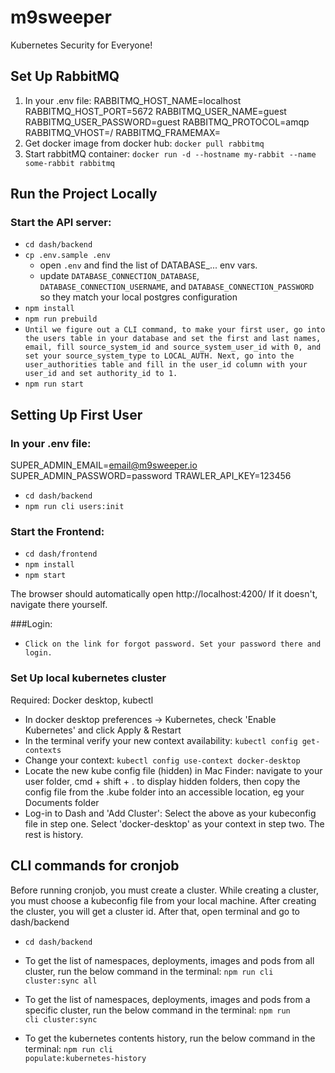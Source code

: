 # m9sweeper

Kubernetes Security for Everyone!

## Set Up RabbitMQ
1. In your .env file:
    RABBITMQ_HOST_NAME=localhost
    RABBITMQ_HOST_PORT=5672
    RABBITMQ_USER_NAME=guest
    RABBITMQ_USER_PASSWORD=guest
    RABBITMQ_PROTOCOL=amqp
    RABBITMQ_VHOST=/
    RABBITMQ_FRAMEMAX=
2. Get docker image from docker hub:
    `docker pull rabbitmq`
3. Start rabbitMQ container:
    `docker run -d --hostname my-rabbit --name some-rabbit rabbitmq`

## Run the Project Locally

### Start the API server:
* `cd dash/backend`
* `cp .env.sample .env`
  - open `.env` and find the list of DATABASE_... env vars.
  - update `DATABASE_CONNECTION_DATABASE`, `DATABASE_CONNECTION_USERNAME`, and
    `DATABASE_CONNECTION_PASSWORD` so they match your local postgres configuration
* `npm install`
* `npm run prebuild`
* `Until we figure out a CLI command, to make your first user, go into the users table in your
  database and set the first and last names, email, fill source_system_id and source_system_user_id with 0,
  and set your source_system_type to LOCAL_AUTH. Next, go into the user_authorities table and fill in the user_id
  column with your user_id and set authority_id to 1.`
* `npm run start`

## Setting Up First User
### In your .env file:
   SUPER_ADMIN_EMAIL=email@m9sweeper.io
   SUPER_ADMIN_PASSWORD=password
   TRAWLER_API_KEY=123456
* `cd dash/backend`
* `npm run cli users:init`

### Start the Frontend:
* `cd dash/frontend`
* `npm install`
* `npm start`

The browser should automatically open http://localhost:4200/
If it doesn't, navigate there yourself.

###Login:
* `Click on the link for forgot password. Set your password there and login.`


### Set Up local kubernetes cluster
Required: Docker desktop, kubectl
* In docker desktop preferences -> Kubernetes, check 'Enable Kubernetes' and click Apply & Restart
* In the terminal verify your new context availability: `kubectl config get-contexts`
* Change your context: `kubectl config use-context docker-desktop`
* Locate the new kube config file (hidden) in Mac Finder: navigate to your user folder, cmd + shift + . to display hidden folders, then copy the config file from the .kube folder into an accessible location, eg your Documents folder
* Log-in to Dash and 'Add Cluster': Select the above as your kubeconfig file in step one. Select 'docker-desktop' as your context in step two. The rest is history.

## CLI commands for cronjob
Before running cronjob, you must create a cluster. While creating a cluster, you must choose a kubeconfig file from your local machine. After creating the cluster, you will get a cluster id. After that, open terminal and go to dash/backend

- <code>cd dash/backend</code>

- To get the list of namespaces, deployments, images and pods from all cluster, run the below command in the terminal:
    <code>npm run cli cluster:sync all</code>

- To get the list of namespaces, deployments, images and pods from a specific cluster, run the below command in the terminal:
    <code>npm run cli cluster:sync <clusterId></code>

- To get the kubernetes contents history, run the below command in the terminal:
    <code>npm run cli populate:kubernetes-history</code>
